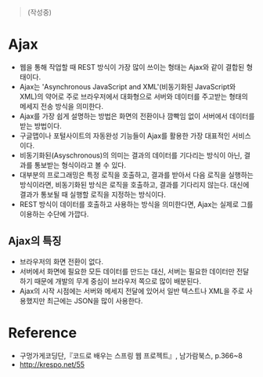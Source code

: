 
>(작성중)

# Ajax

- 웹을 통해 작업할 때 REST 방식이 가장 많이 쓰이는 형태는 Ajax와 같이 결합된 형태이다.
- Ajax는 'Asynchronous JavaScript and XML'(비동기화된 JavaScript와 XML)의 약어로 주로 브라우저에서 대화형으로 서버와 데이터를 주고받는 형태의 메세지 전송 방식을 의미한다.
- Ajax를 가장 쉽게 설명하는 방법은 화면의 전환이나 깜빡임 없이 서버에서 데이터를 받는 방법이다.
- 구글맵이나 포털사이트의 자동완성 기능들이 Ajax를 활용한 가장 대표적인 서비스이다.
- 비동기화된(Asyschronous)의 의미는 결과의 데이터를 기다리는 방식이 아닌, 결과를 통보받는 형식이라고 볼 수 있다.
- 대부분의 프로그래밍은 특정 로직을 호출하고, 결과를 받아서 다음 로직을 실행하는 방식이라면, 비동기화된 방식은 로직을 호출하고, 결과를 기다리지 않는다. 대신에 결과가 통보될 때 실행할 로직을 지정하는 방식이다.
- REST 방식이 데이터를 호출하고 사용하는 방식을 의미한다면, Ajax는 실제로 그를 이용하는 수단에 가깝다.
## Ajax의 특징
- 브라우저의 화면 전환이 없다.
- 서버에서 화면에 필요한 모든 데이터를 만드는 대신, 서버는 필요한 데이터만 전달하기 때문에 개발의 무게 중심이 브라우저 쪽으로 많이 배분된다.
- Ajax의 시작 시점에는 서버와 메세지 전달에 있어서 일반 텍스트나 XML을 주로 사용했지만 최근에는 JSON을 많이 사용한다.





# Reference
- 구멍가게코딩단,『코드로 배우는 스프링 웹 프로젝트』, 남가람북스, p.366~8
- http://krespo.net/55

